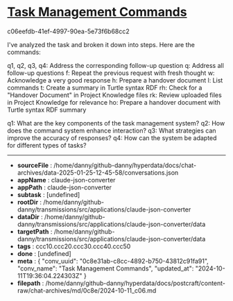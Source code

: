 # [Task Management Commands](https://claude.ai/chat/0c8e31ab-c8cc-4892-b750-43812c91fa91)

c06eefdb-41ef-4997-90ea-5e73f6b68cc2

 I've analyzed the task and broken it down into steps. Here are the commands:

q1, q2, q3, q4: Address the corresponding follow-up question
q: Address all follow-up questions
f: Repeat the previous request with fresh thought
w: Acknowledge a very good response
h: Prepare a handover document
l: List commands
t: Create a summary in Turtle syntax RDF
rh: Check for a "Handover Document" in Project Knowledge files
rk: Review uploaded files in Project Knowledge for relevance
ho: Prepare a handover document with Turtle syntax RDF summary

q1: What are the key components of the task management system?
q2: How does the command system enhance interaction?
q3: What strategies can improve the accuracy of responses?
q4: How can the system be adapted for different types of tasks?

---

* **sourceFile** : /home/danny/github-danny/hyperdata/docs/chat-archives/data-2025-01-25-12-45-58/conversations.json
* **appName** : claude-json-converter
* **appPath** : claude-json-converter
* **subtask** : [undefined]
* **rootDir** : /home/danny/github-danny/transmissions/src/applications/claude-json-converter
* **dataDir** : /home/danny/github-danny/transmissions/src/applications/claude-json-converter/data
* **targetPath** : /home/danny/github-danny/transmissions/src/applications/claude-json-converter/data
* **tags** : ccc10.ccc20.ccc30.ccc40.ccc50
* **done** : [undefined]
* **meta** : {
  "conv_uuid": "0c8e31ab-c8cc-4892-b750-43812c91fa91",
  "conv_name": "Task Management Commands",
  "updated_at": "2024-10-11T19:36:04.224303Z"
}
* **filepath** : /home/danny/github-danny/hyperdata/docs/postcraft/content-raw/chat-archives/md/0c8e/2024-10-11_c06.md